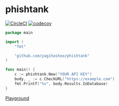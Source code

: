# phishtank
[![CircleCI](https://circleci.com/gh/yagihashoo/phishtank.svg?style=svg)](https://circleci.com/gh/yagihashoo/phishtank) [![codecov](https://codecov.io/gh/yagihashoo/phishtank/branch/master/graph/badge.svg)](https://codecov.io/gh/yagihashoo/phishtank)

```go
package main

import (
	"fmt"

	"github.com/yagihashoo/phishtank"
)

func main() {
	c := phishtank.New("YOUR API KEY")
	body, _ := c.CheckURL("https://example.com")
	fmt.Printf("%v", body.Results.InDatabase)
}
```
[Playground](https://play.golang.org/p/MzcsDqXqqMF)
